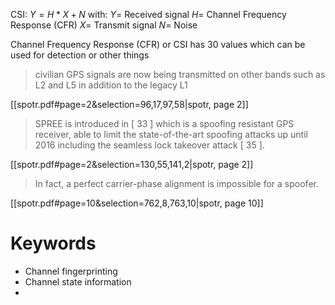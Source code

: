 
CSI:
$Y = H * X + N$
with:
$Y =$ Received signal
$H =$ Channel Frequency Response (CFR)
$X =$ Transmit signal
$N =$ Noise


Channel Frequency Response (CFR) or CSI has 30 values which can be used for detection or other things

> civilian GPS signals are now being transmitted on other bands such as L2 and L5 in addition to the legacy L1

[[spotr.pdf#page=2&selection=96,17,97,58|spotr, page 2]]

> SPREE is introduced in [ 33 ] which is a spoofing resistant GPS receiver, able to limit the state-of-the-art spoofing attacks up until 2016 including the seamless lock takeover attack [ 35 ].

[[spotr.pdf#page=2&selection=130,55,141,2|spotr, page 2]]

>  In fact, a perfect carrier-phase alignment is impossible for a spoofer.

[[spotr.pdf#page=10&selection=762,8,763,10|spotr, page 10]]


# Keywords

- Channel fingerprinting
- Channel state information
- 